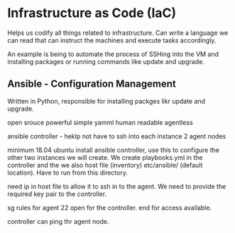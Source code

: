 # Infrastructure as Code (IaC)

Helps us codify all things related to infrastructure. Can write a language we can read that can instruct the machines and execute tasks accordingly.

An example is being to automate the process of SSHing into the VM and installing packages or running commands like update and upgrade.

## Ansible - Configuration Management

Written in Python, responsible for installing packges likr update and upgrade.

open srouce
powerful
simple yamml human readable
agentless

ansible controller - heklp not have to ssh into each instance
2 agent nodes

minimum 18.04 ubuntu install ansible controller, use this to configure the other two instances we will create. We create playbooks.yml in the controller and the we also host file (inventory) etc/ansible/ (default location). Have to run from this directory.

need ip in host file to allow it to ssh in to the agent. We need to provide the required key pair to the controller.

sg rules for agent 22 open for the controller. end for access available.

controller can ping thr agent node.


